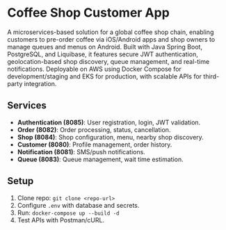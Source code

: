 # Coffee Shop Customer App

A microservices-based solution for a global coffee shop chain, enabling customers to pre-order coffee via iOS/Android apps and shop owners to manage queues and menus on Android. Built with Java Spring Boot, PostgreSQL, and Liquibase, it features secure JWT authentication, geolocation-based shop discovery, queue management, and real-time notifications. Deployable on AWS using Docker Compose for development/staging and EKS for production, with scalable APIs for third-party integration.

## Services
- **Authentication (8085)**: User registration, login, JWT validation.
- **Order (8082)**: Order processing, status, cancellation.
- **Shop (8084)**: Shop configuration, menu, nearby shop discovery.
- **Customer (8080)**: Profile management, order history.
- **Notification (8081)**: SMS/push notifications.
- **Queue (8083)**: Queue management, wait time estimation.

## Setup
1. Clone repo: `git clone <repo-url>`
2. Configure `.env` with database and secrets.
3. Run: `docker-compose up --build -d`
4. Test APIs with Postman/cURL.
